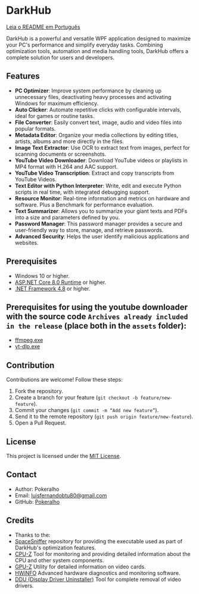 # DarkHub

[Leia o README em Português](README.pt.md)

DarkHub is a powerful and versatile WPF application designed to maximize your PC's performance and simplify everyday tasks. Combining optimization tools,
automation and media handling tools, DarkHub offers a complete solution for users and developers.

## Features
- **PC Optimizer**: Improve system performance by cleaning up unnecessary files, deactivating heavy processes and activating Windows for maximum efficiency.
- **Auto Clicker**: Automate repetitive clicks with configurable intervals, ideal for games or routine tasks.
- **File Converter**: Easily convert text, image, audio and video files into popular formats.
- **Metadata Editor**: Organize your media collections by editing titles, artists, albums and more directly in the files.
- **Image Text Extractor**: Use OCR to extract text from images, perfect for scanning documents or screenshots.
- **YouTube Video Downloader**: Download YouTube videos or playlists in MP4 format with H.264 and AAC support.
- **YouTube Video Transcription**: Extract and copy transcripts from YouTube Videos.
- **Text Editor with Python Interpreter**: Write, edit and execute Python scripts in real time, with integrated debugging support.
- **Resource Monitor**: Real-time information and metrics on hardware and software. Plus a Benchmark for performance evaluation.
- **Text Summarizer**:  Allows you to summarize your giant texts and PDFs into a size and parameters defined by you.
- **Password Manager**: This password manager provides a secure and user-friendly way to store, manage, and retrieve passwords.
- **Advanced Security**: Helps the user identify malicious applications and websites.

## Prerequisites
- Windows 10 or higher.
- [ASP.NET Core 8.0 Runtime](https://dotnet.microsoft.com/pt-br/download/dotnet/thank-you/runtime-aspnetcore-8.0.14-windows-x64-installer) or higher.
- [.NET Framework 4.8](https://dotnet.microsoft.com/download/dotnet-framework) or higher.

## Prerequisites for using the youtube downloader with the source code `Archives already included in the release` (place both in the `assets` folder):
- [ffmpeg.exe](https://www.gyan.dev/ffmpeg/builds/#release-builds)
- [yt-dlp.exe](https://github.com/yt-dlp/yt-dlp/releases/)

## Contribution
Contributions are welcome! Follow these steps:
1. Fork the repository.
2. Create a branch for your feature (`git checkout -b feature/new-feature`).
3. Commit your changes (`git commit -m “Add new feature”`).
4. Send it to the remote repository (`git push origin feature/new-feature`).
5. Open a Pull Request.

## License
This project is licensed under the [MIT License](LICENSE).


## Contact
- Author: Pokeralho
- Email: luisfernandobtu80@gmail.com
- GitHub: [Pokeralho](https://github.com/Pokeralho)


## Credits
- Thanks to the:
- [SpaceSniffer](https://github.com/redtrillix/SpaceSniffer) repository for providing the executable used as part of DarkHub's optimization features.
- [CPU-Z](https://www.cpuid.com/softwares/cpu-z.html) Tool for monitoring and providing detailed information about the CPU and other system components.
- [GPU-Z](https://www.techpowerup.com/gpuz/) Utility for detailed information on video cards.
- [HWiNFO](https://www.hwinfo.com/) Advanced hardware diagnostics and monitoring software.
- [DDU (Display Driver Uninstaller)](https://www.wagnardsoft.com/display-driver-uninstaller-ddu-) Tool for complete removal of video drivers.

